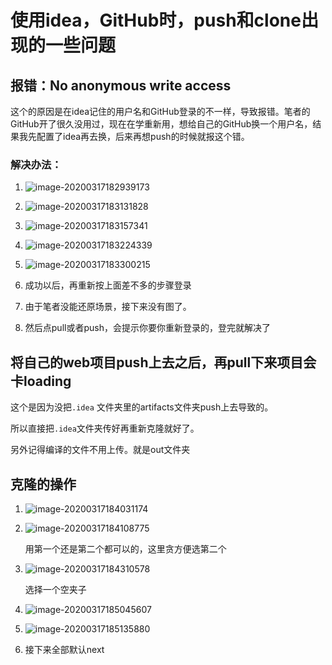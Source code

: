 # 使用idea，GitHub时，push和clone出现的一些问题

## 报错：No anonymous write access

这个的原因是在idea记住的用户名和GitHub登录的不一样，导致报错。笔者的GitHub开了很久没用过，现在在学重新用，想给自己的GitHub换一个用户名，结果我先配置了idea再去换，后来再想push的时候就报这个错。

### 解决办法：

1. ![image-20200317182939173](C:\Users\12076\AppData\Roaming\Typora\typora-user-images\image-20200317182939173.png)

2. ![image-20200317183131828](C:\Users\12076\AppData\Roaming\Typora\typora-user-images\image-20200317183131828.png)

3. ![image-20200317183157341](F:\管理平板\run\我的坚果云\新概念3册讲义\md\image-20200317183157341.png)
4. ![image-20200317183224339](C:\Users\12076\AppData\Roaming\Typora\typora-user-images\image-20200317183224339.png)
5. ![image-20200317183300215](C:\Users\12076\AppData\Roaming\Typora\typora-user-images\image-20200317183300215.png)
6. 成功以后，再重新按上面差不多的步骤登录
7. 由于笔者没能还原场景，接下来没有图了。
8. 然后点pull或者push，会提示你要你重新登录的，登完就解决了

## 将自己的web项目push上去之后，再pull下来项目会卡loading

这个是因为没把`.idea` 文件夹里的artifacts文件夹push上去导致的。

所以直接把`.idea`文件夹传好再重新克隆就好了。

另外记得编译的文件不用上传。就是out文件夹

## 克隆的操作

1. ![image-20200317184031174](C:\Users\12076\AppData\Roaming\Typora\typora-user-images\image-20200317184031174.png)

2. ![image-20200317184108775](C:\Users\12076\AppData\Roaming\Typora\typora-user-images\image-20200317184108775.png)

   用第一个还是第二个都可以的，这里贪方便选第二个

3. ![image-20200317184310578](C:\Users\12076\AppData\Roaming\Typora\typora-user-images\image-20200317184310578.png)

   选择一个空夹子

4. ![image-20200317185045607](C:\Users\12076\AppData\Roaming\Typora\typora-user-images\image-20200317185045607.png)
5. ![image-20200317185135880](C:\Users\12076\AppData\Roaming\Typora\typora-user-images\image-20200317185135880.png)
6. 接下来全部默认next
